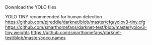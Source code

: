 
Download the YOLO files

YOLO TINY recommended for human detection 
https://github.com/pjreddie/darknet/blob/master/cfg/yolov3-tiny.cfg
https://github.com/smarthomefans/darknet-test/blob/master/yolov3-tiny.weights
https://github.com/smarthomefans/darknet-test/blob/master/coco.names
